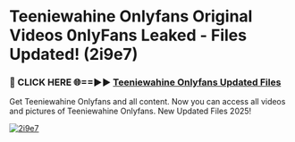 # Teeniewahine Onlyfans Original Videos 0nlyFans Leaked - Files Updated! (2i9e7)

<h3>🔴 CLICK HERE 🌐==►► <a href="https://tinyurl.com/ehrbuxhb" rel="nofollow">Teeniewahine Onlyfans Updated Files</a></h3>

Get Teeniewahine Onlyfans and all content. Now you can access all videos and pictures of Teeniewahine Onlyfans. New Updated Files 2025!

[![2i9e7](https://i.imgur.com/lVYEuWS.gif)](https://tinyurl.com/ehrbuxhb)
